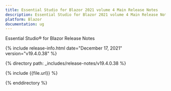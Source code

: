```yaml
---
title: Essential Studio for Blazor 2021 volume 4 Main Release Notes  
description: Essential Studio for Blazor 2021 volume 4 Main Release Notes 
platform: Blazor
documentation: ug
---
```


Essential Studio&reg; for Blazor Release Notes  

{% include release-info.html date="December 17, 2021"  version="v19.4.0.38" %} 


{% directory path: _includes/release-notes/v19.4.0.38 %}

{% include {{file.url}} %}

{% enddirectory %}
